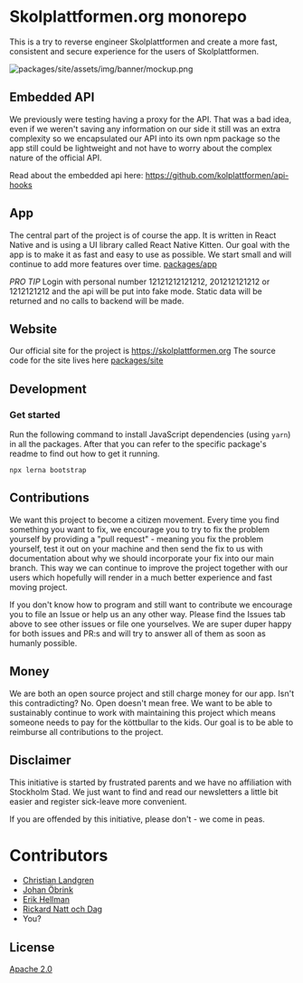 # Skolplattformen.org monorepo

This is a try to reverse engineer Skolplattformen and create a more fast, consistent and secure experience for the users of Skolplattformen.

![packages/site/assets/img/banner/mockup.png](packages/site/assets/img/banner/mockup.png)

## Embedded API

We previously were testing having a proxy for the API. That was a bad idea, even if we weren't saving any information on our side it still was an extra complexity so we encapsulated our API into its own npm package so the app still could be lightweight and not have to worry about the complex nature of the official API.

Read about the embedded api here: https://github.com/kolplattformen/api-hooks

## App

The central part of the project is of course the app. It is written in React Native and is using a UI library called React Native Kitten. Our goal with the app is to make it as fast and easy to use as possible. We start small and will continue to add more features over time.
[packages/app](packages/app)

_PRO TIP_ Login with personal number 12121212121212, 201212121212 or 1212121212 and the api will be put into fake mode. Static data will be returned and no calls to backend will be made.

## Website

Our official site for the project is https://skolplattformen.org
The source code for the site lives here [packages/site](packages/site)

## Development

### Get started

Run the following command to install JavaScript dependencies (using `yarn`) in
all the packages. After that you can refer to the specific package's readme to
find out how to get it running.

```
npx lerna bootstrap
```

## Contributions

We want this project to become a citizen movement. Every time you find something you want to fix, we encourage you to try to fix the problem yourself by providing a "pull request" - meaning you fix the problem yourself, test it out on your machine and then send the fix to us with documentation about why we should incorporate your fix into our main branch. This way we can continue to improve the project together with our users which hopefully will render in a much better experience and fast moving project.

If you don't know how to program and still want to contribute we encourage you to file an Issue or help us an any other way. Please find the Issues tab above to see other issues or file one yourselves. We are super duper happy for both issues and PR:s and will try to answer all of them as soon as humanly possible.

## Money

We are both an open source project and still charge money for our app. Isn't this contradicting? No. Open doesn't mean free. We want to be able to sustainably continue to work with maintaining this project which means someone needs to pay for the köttbullar to the kids. Our goal is to be able to reimburse all contributions to the project.

## Disclaimer

This initiative is started by frustrated parents and we have no affiliation with Stockholm Stad. We just want to find and read our newsletters a little bit easier and register sick-leave more convenient.

If you are offended by this initiative, please don't - we come in peas.

# Contributors

- [Christian Landgren](https://github.com/irony)
- [Johan Öbrink](https://github.com/JohanObrink)
- [Erik Hellman](https://github.com/ErikHellman)
- [Rickard Natt och Dag](https://github.com/believer)
- You?

## License

[Apache 2.0](LICENCE)
